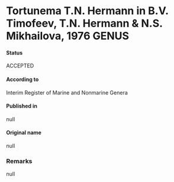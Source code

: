 # Tortunema T.N. Hermann in B.V. Timofeev, T.N. Hermann & N.S. Mikhailova, 1976 GENUS

#### Status
ACCEPTED

#### According to
Interim Register of Marine and Nonmarine Genera

#### Published in
null

#### Original name
null

### Remarks
null